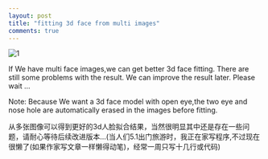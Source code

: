 ```yaml
---
layout: post
title: "fitting 3d face from multi images"
comments: true
---
```


![1](http://hwdong.com/prog_images/yang_fit.jpg) 

If We have multi face images,we can get better 3d face fitting. There are still some problems with the result. We can improve the result later. Please wait ...
<!--more--> 

Note: Because We want a 3d face model with open eye,the two eye and nose hole are automatically erased in the images before fitting. 

从多张图像可以得到更好的3d人脸拟合结果，当然很明显其中还是存在一些问题，请耐心等待后续改进版本...(当人们5.1出门旅游时，我正在家写程序,不过现在很懒了(如果作家写文章一样懒得动笔)，经常一周只写十几行或代码) 